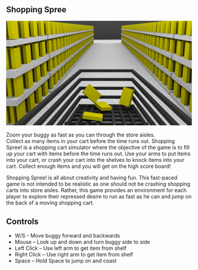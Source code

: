 Shopping Spree
---

![Shopping Spree Concept Art](/graphic.png)

Zoom your buggy as fast as you can through the store aisles.  
Collect as many items in your cart before the time runs out.
Shopping Spree! is a shopping cart simulator where the
objective of the game is to fill up your cart with items
before the time runs out.  Use your arms to put items into
your cart, or crash your cart into the shelves to knock items
into your cart.  Collect enough items and you will get on
the high score board!

Shopping Spree! is all about creativity and having fun.
This fast-paced game is not intended to be realistic as
one should not be crashing shopping carts into store aisles.
Rather, this game provides an environment for each player to
explore their repressed desire to run as fast as he can and
jump on the back of a moving shopping cart.
 
Controls
---

 - W/S - Move buggy forward and backwards
 - Mouse – Look up and down and turn buggy side to side
 - Left Click – Use left arm to get item from shelf
 - Right Click – Use right arm to get item from shelf
 - Space – Hold Space to jump on and coast


